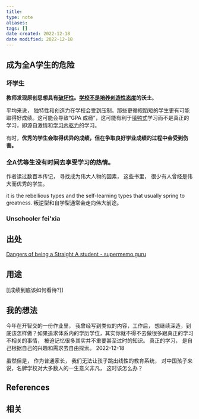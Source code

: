 ```yaml
---
title: 
type: note
aliases:
tags: []
date created: 2022-12-18
date modified: 2022-12-18
---
```


## 成为全A学生的危险



### 坏学生

**教师发现原创思想具有[破坏性](https://supermemo.guru/wiki/Creativity:_Asset_or_Burden%3F "创造力：资产还是负担？")。[学校不是培养创造性态度](https://supermemo.guru/wiki/Confusing_creativity_with_ADHD "将创造力与多动症混淆")的沃土**。

平均来说， 独特性和创造力在学校会受到压制。那些更循规蹈矩的学生更有可能取得好成绩。这可能会导致“GPA 成瘾”，这可能有利于[填鸭式](https://supermemo.guru/wiki/Cramming "填鸭式")学习而不是真正的学习，即源自激情和[学习内驱力](https://supermemo.guru/wiki/Learn_drive "学习内驱力")的学习。

有时，**优秀的学生会取得优异的成绩，但在争取良好学业成绩的过程中会受到伤害。**

### 全A优等生没有时间去享受学习的热情。 

作者读过数百本传记， 寻找成为伟大人物的因素， 这些书里， 很少有人曾经是伟大而优秀的学生。 

it is the rebellious types and the self-learning types that usually spring to greatness.
叛逆型和自学型通常会走向伟大前途。 

### Unschooler fei'xia



## 出处
[Dangers of being a Straight A student - supermemo.guru](https://supermemo.guru/wiki/Dangers_of_being_a_Straight_A_student)

## 用途
[[成绩到底该如何看待?]]

## 我的想法

今年在开智交的一份作业里， 我曾经写到类似的内容，工作后， 想继续深造，到底该怎样做？如果追求体系内的学历学位，其实你就不得不去做很多跟真正的学习不相关的事情， 被迫记忆很多其实并不重要甚至过时的知识。 真正的学习， 是自己根据自己的兴趣和需求去自由探索。
2022-12-18

虽然但是， 作为普通家长， 我们无法让孩子跳出线性的教育系统， 对中国孩子来说，名牌学校对大多数人的一生意义非凡， 这时该怎么办？


## References

## 相关
